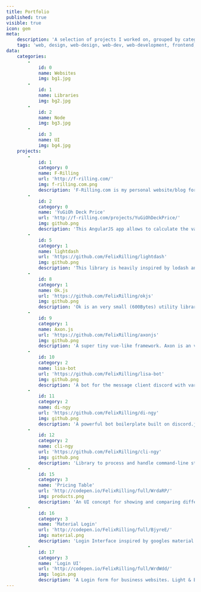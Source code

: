 ```yaml
---
title: Portfolio
published: true
visible: true
icon: gem
meta:
    description: 'A selection of projects I worked on, grouped by category.'
    tags: 'web, design, web-design, web-dev, web-development, frontend, back-end, felix, rilling, felix rilling, project, projects, tools, experiments, apps, applications, html, css, js, jquery, PHP, SQL'
data:
    categories:
        -
            id: 0
            name: Websites
            img: bg1.jpg
        -
            id: 1
            name: Libraries
            img: bg2.jpg
        -
            id: 2
            name: Node
            img: bg3.jpg
        -
            id: 3
            name: UI
            img: bg4.jpg
    projects:
        -
            id: 1
            category: 0
            name: F-Rilling
            url: 'http://f-rilling.com/'
            img: f-rilling.com.png
            description: 'F-Rilling.com is my personal website/blog for sharing my ideas with the world. The back-end consists of the CMS Grav, while the frontend is a custom theme made with Bootstrap4 and a ton of love.'
        -
            id: 2
            category: 0
            name: 'YuGiOh Deck Price'
            url: 'http://f-rilling.com/projects/YuGiOhDeckPrice/'
            img: github.png
            description: 'This AngularJS app allows to calculate the value of deck files for the trading card game YuGiOh.'
        -
            id: 5
            category: 1
            name: lightdash
            url: 'https://github.com/FelixRilling/lightdash'
            img: github.png
            description: 'This library is heavily inspired by lodash and underscore, but with the goal to be as lightweight as possible, both in file size as in performance. It is completely written from scratch with the latest ES features.'
        -
            id: 8
            category: 1
            name: Ok.js
            url: 'https://github.com/FelixRilling/okjs'
            img: github.png
            description: 'Ok is an very small (600Bytes) utility library to validate forms that require more validation than what HTML5 supports.'
        -
            id: 9
            category: 1
            name: Axon.js
            url: 'https://github.com/FelixRilling/axonjs'
            img: github.png
            description: 'A super tiny vue-like framework. Axon is an very small(4KB) JavaScript framework inspired by Vue.js. Instead of using the v- namespace for directives, axon uses x-.'
        -
            id: 10
            category: 2
            name: lisa-bot
            url: 'https://github.com/FelixRilling/lisa-bot'
            img: github.png
            description: 'A bot for the message client discord with various functionalities.'
        -
            id: 11
            category: 2
            name: di-ngy
            url: 'https://github.com/FelixRilling/di-ngy'
            img: github.png
            description: 'A powerful bot boilerplate built on discord.js and cli-ngy.'
        -
            id: 12
            category: 2
            name: cli-ngy
            url: 'https://github.com/FelixRilling/cli-ngy'
            img: github.png
            description: 'Library to process and handle command-line style commands.'
        -
            id: 15
            category: 3
            name: 'Pricing Table'
            url: 'http://codepen.io/FelixRilling/full/WrdaRP/'
            img: products.png
            description: 'An UI concept for showing and comparing different Products.'
        -
            id: 16
            category: 3
            name: 'Material Login'
            url: 'http://codepen.io/FelixRilling/full/BjyreE/'
            img: material.png
            description: 'Login Interface inspired by googles material design.'
        -
            id: 17
            category: 3
            name: 'Login UI'
            url: 'http://codepen.io/FelixRilling/full/WrdWdd/'
            img: login.png
            description: 'A Login form for business websites. Light & Blue.'
---
```

